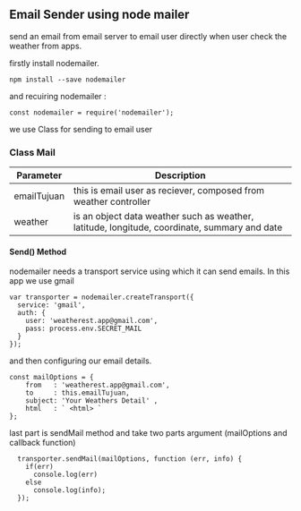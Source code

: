 ## Email Sender using node mailer

send an email from email server to email user directly when user check the weather from apps.

firstly install nodemailer.
```
npm install --save nodemailer
```

and recuiring nodemailer : 
```
const nodemailer = require('nodemailer');
```

we use Class for sending to email user
### Class Mail
| Parameter | Description |
| ----------- | ----------- |
| emailTujuan | this is email user as reciever, composed from weather controller |
| weather | is an object data weather such as weather, latitude, longitude, coordinate, summary and date |

#### Send() Method

nodemailer needs a transport service using which it can send emails. In this app we use gmail

```
var transporter = nodemailer.createTransport({
  service: 'gmail',
  auth: {
    user: 'weatherest.app@gmail.com',
    pass: process.env.SECRET_MAIL
  }
});
```

and then configuring our email details.
```
const mailOptions = {
    from   : 'weatherest.app@gmail.com',
    to     : this.emailTujuan, 
    subject: 'Your Weathers Detail' ,
    html   : ` <html> `
};
```

last part is sendMail method and take two parts argument (mailOptions and callback function)
```
  transporter.sendMail(mailOptions, function (err, info) {
    if(err)
      console.log(err)
    else
      console.log(info);
  });
```





